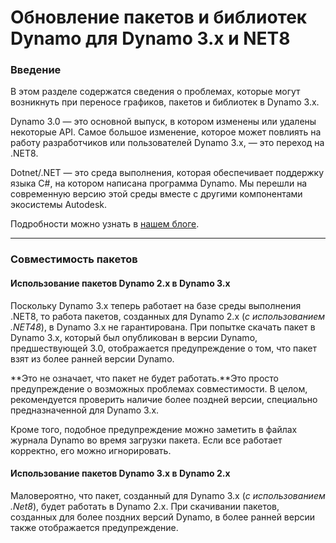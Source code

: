 # Обновление пакетов и библиотек Dynamo для Dynamo 3.x и NET8

### Введение <a href="#introduction" id="introduction"></a>

В этом разделе содержатся сведения о проблемах, которые могут возникнуть при переносе графиков, пакетов и библиотек в Dynamo 3.x.

Dynamo 3.0 — это основной выпуск, в котором изменены или удалены некоторые API. Самое большое изменение, которое может повлиять на работу разработчиков или пользователей Dynamo 3.x, — это переход на .NET8.

Dotnet/.NET — это среда выполнения, которая обеспечивает поддержку языка C#, на котором написана программа Dynamo. Мы перешли на современную версию этой среды вместе с другими компонентами экосистемы Autodesk.

Подробности можно узнать в [нашем блоге](https://dynamobim.org/dynamo-on-net-8/).
***

### Совместимость пакетов <a href="#package-compatibility" id="package-compatibility"></a>

#### Использование пакетов Dynamo 2.x в Dynamo 3.x 
Поскольку Dynamo 3.x теперь работает на базе среды выполнения .NET8, то работа пакетов, созданных для Dynamo 2.x (*с использованием .NET48*), в Dynamo 3.x не гарантирована. При попытке скачать пакет в Dynamo 3.x, который был опубликован в версии Dynamo, предшествующей 3.0, отображается предупреждение о том, что пакет взят из более ранней версии Dynamo. 

**Это не означает, что пакет не будет работать.**Это просто предупреждение о возможных проблемах совместимости. В целом, рекомендуется проверить наличие более поздней версии, специально предназначенной для Dynamo 3.x.

Кроме того, подобное предупреждение можно заметить в файлах журнала Dynamo во время загрузки пакета. Если все работает корректно, его можно игнорировать.

#### Использование пакетов Dynamo 3.x в Dynamo 2.x 

Маловероятно, что пакет, созданный для Dynamo 3.x (*с использованием .Net8*), будет работать в Dynamo 2.x. При скачивании пакетов, созданных для более поздних версий Dynamo, в более ранней версии также отображается предупреждение.


